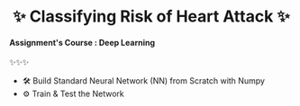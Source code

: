 <h1 align="center">✨ Classifying Risk of Heart Attack ✨</h1>

#### Assignment's Course : Deep Learning


✨✨✨

- 🛠️ Build Standard Neural Network (NN) from Scratch with Numpy
- ⚙️ Train & Test the Network
